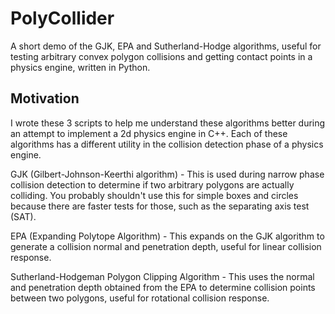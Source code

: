 # PolyCollider
A short demo of the GJK, EPA and Sutherland-Hodge algorithms, useful for testing arbitrary convex polygon collisions and getting contact points in a physics engine, written in Python.

## Motivation

I wrote these 3 scripts to help me understand these algorithms better during an attempt to implement a 2d physics engine in C++. Each of these algorithms has a different utility in the collision detection phase of a physics engine.

GJK (Gilbert-Johnson-Keerthi algorithm) - This is used during narrow phase collision detection to determine if two arbitrary polygons are actually colliding. You probably shouldn't use this for simple boxes and circles because there are faster tests for those, such as the separating axis test (SAT).

EPA (Expanding Polytope Algorithm) - This expands on the GJK algorithm to generate a collision normal and penetration depth, useful for linear collision response.

Sutherland-Hodgeman Polygon Clipping Algorithm - This uses the normal and penetration depth obtained from the EPA to determine collision points between two polygons, useful for rotational collision response.